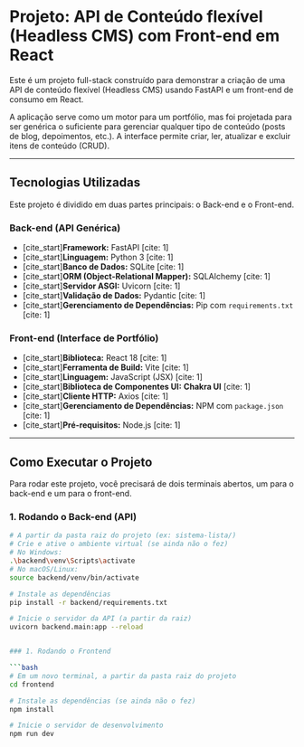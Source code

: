 # Projeto: API de Conteúdo flexível (Headless CMS) com Front-end em React

Este é um projeto full-stack construído para demonstrar a criação de uma API de conteúdo flexível (Headless CMS) usando FastAPI e um front-end de consumo em React.

A aplicação serve como um motor para um portfólio, mas foi projetada para ser genérica o suficiente para gerenciar qualquer tipo de conteúdo (posts de blog, depoimentos, etc.). A interface permite criar, ler, atualizar e excluir itens de conteúdo (CRUD).

---

## Tecnologias Utilizadas

Este projeto é dividido em duas partes principais: o Back-end e o Front-end.

### **Back-end (API Genérica)**
* [cite_start]**Framework:** FastAPI [cite: 1]
* [cite_start]**Linguagem:** Python 3 [cite: 1]
* [cite_start]**Banco de Dados:** SQLite [cite: 1]
* [cite_start]**ORM (Object-Relational Mapper):** SQLAlchemy [cite: 1]
* [cite_start]**Servidor ASGI:** Uvicorn [cite: 1]
* [cite_start]**Validação de Dados:** Pydantic [cite: 1]
* [cite_start]**Gerenciamento de Dependências:** Pip com `requirements.txt` [cite: 1]

### **Front-end (Interface de Portfólio)**
* [cite_start]**Biblioteca:** React 18 [cite: 1]
* [cite_start]**Ferramenta de Build:** Vite [cite: 1]
* [cite_start]**Linguagem:** JavaScript (JSX) [cite: 1]
* [cite_start]**Biblioteca de Componentes UI:** **Chakra UI** [cite: 1]
* [cite_start]**Cliente HTTP:** Axios [cite: 1]
* [cite_start]**Gerenciamento de Dependências:** NPM com `package.json` [cite: 1]
* [cite_start]**Pré-requisitos:** Node.js [cite: 1]

---

## Como Executar o Projeto

Para rodar este projeto, você precisará de dois terminais abertos, um para o back-end e um para o front-end.

### 1. Rodando o Back-end (API)

```bash
# A partir da pasta raiz do projeto (ex: sistema-lista/)
# Crie e ative o ambiente virtual (se ainda não o fez)
# No Windows:
.\backend\venv\Scripts\activate
# No macOS/Linux:
source backend/venv/bin/activate

# Instale as dependências
pip install -r backend/requirements.txt

# Inicie o servidor da API (a partir da raiz)
uvicorn backend.main:app --reload


### 1. Rodando o Frontend

```bash
# Em um novo terminal, a partir da pasta raiz do projeto
cd frontend

# Instale as dependências (se ainda não o fez)
npm install

# Inicie o servidor de desenvolvimento
npm run dev